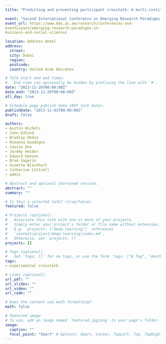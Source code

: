 ```yaml
---
title: "Predicting and preventing participant crosstalk: A multi-institutional investigation"

event: "Second International Conference on Emerging Research Paradigms in Business and Social Sciences"
event_url: https://www.mdx.ac.ae/research/conferences-and-
events/past/emerging-research-paradigms-in-
business-and-social-sciences

location: Address Hotel
address:
  street:
  city: Dubai
  region:
  postcode:
  country: United Arab Emirates

# Talk start and end times.
#   End time can optionally be hidden by prefixing the line with `#`.
date: "2013-11-26T00:00:00Z"
date_end: "2013-11-28T00:00:00Z"
all_day: true

# Schedule page publish date (NOT talk date).
publishDate: "2013-11-01T00:00:00Z"
draft: false

authors:
- Austin Nichols
- John Edlund
- Bradley Okdie
- Rosanna Guadagno
- Cassie Eno
- Jeremy Heider
- Edward Hansen
- Brad Sagarin
- Ginette Blackhart
- Catherine Cottrell
- admin

# Abstract and optional shortened version.
abstract: ""
summary: ""

# Is this a selected talk? (true/false)
featured: false

# Projects (optional).
#   Associate this talk with one or more of your projects.
#   Simply enter your project's folder or file name without extension.
#   E.g. `projects: ["deep-learning"]` references
#   `content/project/deep-learning/index.md`.
#   Otherwise, set `projects: []`.
projects: []

# Tags (optional).
#   Set `tags: []` for no tags, or use the form `tags: ["A Tag", "Another Tag"]` for one or more tags.
tags:
- experimental crosstalk

# Links (optional).
url_pdf: ""
url_slides: ""
url_video: ""
url_code: ""

# Does the content use math formatting?
math: false

# Featured image
# To use, add an image named `featured.jpg/png` to your page's folder.
image:
  caption: ""
  focal_point: "Smart" # Options: Smart, Center, TopLeft, Top, TopRight, Left, Right, BottomLeft, Bottom, BottomRight
---
```

